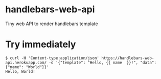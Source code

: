 # handlebars-web-api

Tiny web API to render handlebars template

# Try immediately

```
$ curl -H 'Content-type:application/json' https://handlebars-web-api.herokuapp.com/ -d '{"template": "Hello, {{ name  }}!", "data": {"name": "World"}}'
Hello, World!
```
